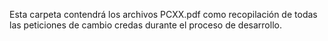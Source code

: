 Esta carpeta contendrá los archivos PCXX.pdf como recopilación de todas las peticiones de cambio credas durante el proceso de desarrollo.
